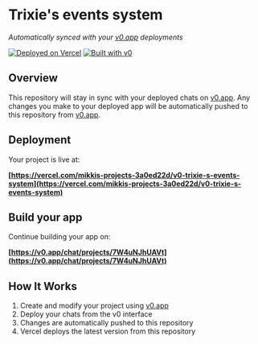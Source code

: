 # Trixie's events system

*Automatically synced with your [v0.app](https://v0.app) deployments*

[![Deployed on Vercel](https://img.shields.io/badge/Deployed%20on-Vercel-black?style=for-the-badge&logo=vercel)](https://vercel.com/mikkis-projects-3a0ed22d/v0-trixie-s-events-system)
[![Built with v0](https://img.shields.io/badge/Built%20with-v0.app-black?style=for-the-badge)](https://v0.app/chat/projects/7W4uNJhUAVt)

## Overview

This repository will stay in sync with your deployed chats on [v0.app](https://v0.app).
Any changes you make to your deployed app will be automatically pushed to this repository from [v0.app](https://v0.app).

## Deployment

Your project is live at:

**[https://vercel.com/mikkis-projects-3a0ed22d/v0-trixie-s-events-system](https://vercel.com/mikkis-projects-3a0ed22d/v0-trixie-s-events-system)**

## Build your app

Continue building your app on:

**[https://v0.app/chat/projects/7W4uNJhUAVt](https://v0.app/chat/projects/7W4uNJhUAVt)**

## How It Works

1. Create and modify your project using [v0.app](https://v0.app)
2. Deploy your chats from the v0 interface
3. Changes are automatically pushed to this repository
4. Vercel deploys the latest version from this repository
